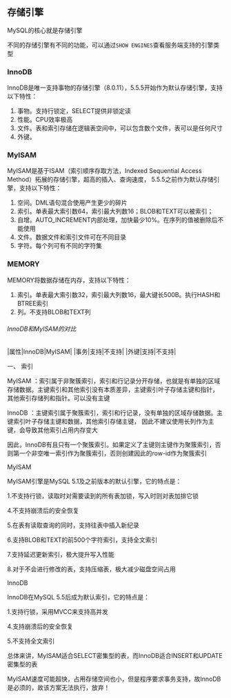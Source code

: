 存储引擎
-

MySQL的核心就是存储引擎

不同的存储引擎有不同的功能，可以通过`SHOW ENGINES`查看服务端支持的引擎类型

### InnoDB

InnoDB是唯一支持事物的存储引擎（8.0.11），5.5.5开始作为默认存储引擎，支持以下特性：

1. 事物。支持行锁定，SELECT提供非锁定读
2. 性能。CPU效率极高
3. 文件。表和索引存储在逻辑表空间中，可以包含数个文件，表可以是任何尺寸
4. 外键。

### MyISAM

MyISAM是基于ISAM（索引顺序存取方法，Indexed Sequential Access Method）拓展的存储引擎，超高的插入、查询速度，
5.5.5之前作为默认存储引擎，支持以下特性：

1. 空间。DML语句混合使用产生更少的碎片
2. 索引。单表最大索引数64，索引最大列数16；BLOB和TEXT可以被索引；
3. 自增。AUTO_INCREMENT内部处理，加快最少10%。在序列的值被删除后不能使用
4. 文件。数据文件和索引文件可在不同目录
5. 字符。每个列可有不同的字符集

### MEMORY

MEMORY将数据存储在内存，支持以下特性：

1. 索引。单表最大索引数32，索引最大列数16，最大键长500B。执行HASH和BTREE索引
2. 列。不支持BLOB和TEXT列

###### InnoDB和MyISAM的对比

|属性|InnoDB|MyISAM|
|事务|支持|不支持|
|外键|支持|不支持|

一、 索引

MyISAM ：索引属于非聚簇索引，索引和行记录分开存储，也就是有单独的区域存储数据。主键索引和其他索引没有本质差异，主键索引叶子存储主键和指针，
其他索引存储列和指针。可以没有主键

InnoDB ：主键索引属于聚簇索引，索引和行记录，没有单独的区域存储数据。主键索引叶子存储主键和数据，其他索引存储主键，
因此不建议使用长列作为主键，会导致其他索引占用内存变大

因此，InnoDB有且只有一个聚簇索引。如果定义了主键则主键作为聚簇索引，否则第一个非空唯一索引作为聚簇索引，否则创建因此的row-id作为聚簇索引

MyISAM

MyISAM引擎是MySQL 5.1及之前版本的默认引擎，它的特点是：

1.不支持行锁，读取时对需要读到的所有表加锁，写入时则对表加排它锁

4.不支持崩溃后的安全恢复

5.在表有读取查询的同时，支持往表中插入新纪录

6.支持BLOB和TEXT的前500个字符索引，支持全文索引

7.支持延迟更新索引，极大提升写入性能

8.对于不会进行修改的表，支持压缩表，极大减少磁盘空间占用

InnoDB

InnoDB在MySQL 5.5后成为默认索引，它的特点是：

1.支持行锁，采用MVCC来支持高并发

4.支持崩溃后的安全恢复

5.不支持全文索引

总体来讲，MyISAM适合SELECT密集型的表，而InnoDB适合INSERT和UPDATE密集型的表

MyISAM速度可能超快，占用存储空间也小，但是程序要求事务支持，故InnoDB是必须的，故该方案无法执行，放弃！



